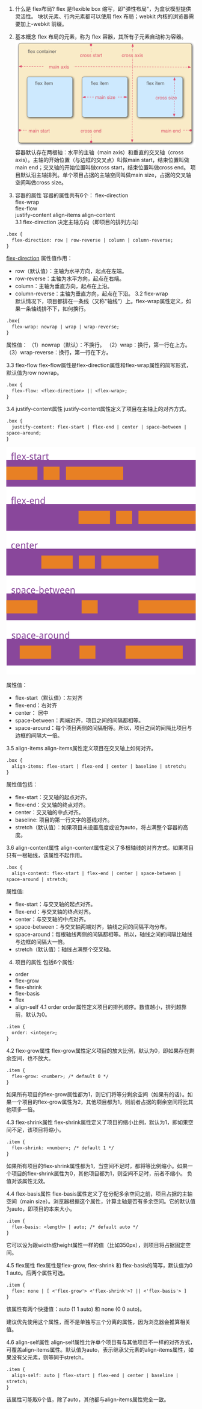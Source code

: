 1. 什么是 flex布局?
flex 是flexible box 缩写，即"弹性布局"，为盒状模型提供灵活性。
块状元素、行内元素都可以使用 flex 布局；webkit 内核的浏览器需要加上-webkit 前缀。
2. 基本概念
flex 布局的元素，称为 flex 容器，其所有子元素自动称为容器。
![容器](image/flex%20布局.png)
容器默认存在两根轴：水平的主轴（main axis）和垂直的交叉轴（cross axis）。主轴的开始位置（与边框的交叉点）叫做main start，结束位置叫做main end；交叉轴的开始位置叫做cross start，结束位置叫做cross end。
项目默认沿主轴排列。单个项目占据的主轴空间叫做main size，占据的交叉轴空间叫做cross size。

3. 容器的属性
容器的属性共有6个：
    flex-direction  
    flex-wrap   
    flex-flow   
    justify-content 
    align-items 
    align-content   
3.1 flex-direction
决定主轴方向（即项目的排列方向）  

```
.box {
  flex-direction: row | row-reverse | column | column-reverse;
}
```
[flex-direction](image/flex-direction.png)
属性值作用：
- row（默认值）：主轴为水平方向，起点在左端。
- row-reverse：主轴为水平方向，起点在右端。
- column：主轴为垂直方向，起点在上沿。
- column-reverse：主轴为垂直方向，起点在下沿。
3.2 flex-wrap   
默认情况下，项目都排在一条线（又称"轴线"）上。flex-wrap属性定义，如果一条轴线排不下，如何换行。
```
.box{
  flex-wrap: nowrap | wrap | wrap-reverse;
}
```
属性值：
（1）nowrap（默认）：不换行。
（2）wrap：换行，第一行在上方。
（3）wrap-reverse：换行，第一行在下方。



3.3 flex-flow
flex-flow属性是flex-direction属性和flex-wrap属性的简写形式，默认值为row nowrap。
```
.box {
  flex-flow: <flex-direction> || <flex-wrap>;
}

```


3.4 justify-content属性
justify-content属性定义了项目在主轴上的对齐方式。
```
.box {
  justify-content: flex-start | flex-end | center | space-between | space-around;
}
```
![justify-content](image/justify-content.png)

属性值：

- flex-start（默认值）：左对齐
- flex-end：右对齐
- center： 居中
- space-between：两端对齐，项目之间的间隔都相等。
- space-around：每个项目两侧的间隔相等。所以，项目之间的间隔比项目与边框的间隔大一倍。


3.5 align-items 
align-items属性定义项目在交叉轴上如何对齐。
```
.box {
  align-items: flex-start | flex-end | center | baseline | stretch;
}

```
属性值包括：
- flex-start：交叉轴的起点对齐。
- flex-end：交叉轴的终点对齐。
- center：交叉轴的中点对齐。
- baseline: 项目的第一行文字的基线对齐。
- stretch（默认值）：如果项目未设置高度或设为auto，将占满整个容器的高度。



3.6 align-content属性 
align-content属性定义了多根轴线的对齐方式。如果项目只有一根轴线，该属性不起作用。
```
.box {
  align-content: flex-start | flex-end | center | space-between | space-around | stretch;

```
属性值:    
- flex-start：与交叉轴的起点对齐。
- flex-end：与交叉轴的终点对齐。
- center：与交叉轴的中点对齐。
- space-between：与交叉轴两端对齐，轴线之间的间隔平均分布。
- space-around：每根轴线两侧的间隔都相等。所以，轴线之间的间隔比轴线与边框的间隔大一倍。
- stretch（默认值）：轴线占满整个交叉轴。




4. 项目的属性
包括6个属性:
- order
- flex-grow
- flex-shrink
- flex-basis
- flex
- align-self
4.1 order
order属性定义项目的排列顺序。数值越小，排列越靠前，默认为0。
```
.item {
  order: <integer>;
}
```
4.2 flex-grow属性
flex-grow属性定义项目的放大比例，默认为0，即如果存在剩余空间，也不放大。

```
.item {
  flex-grow: <number>; /* default 0 */
}
```
如果所有项目的flex-grow属性都为1，则它们将等分剩余空间（如果有的话）。如果一个项目的flex-grow属性为2，其他项目都为1，则前者占据的剩余空间将比其他项多一倍。

4.3 flex-shrink属性
flex-shrink属性定义了项目的缩小比例，默认为1，即如果空间不足，该项目将缩小。
```
.item {
  flex-shrink: <number>; /* default 1 */
}
```
如果所有项目的flex-shrink属性都为1，当空间不足时，都将等比例缩小。如果一个项目的flex-shrink属性为0，其他项目都为1，则空间不足时，前者不缩小。
负值对该属性无效。


4.4 flex-basis属性
flex-basis属性定义了在分配多余空间之前，项目占据的主轴空间（main size）。浏览器根据这个属性，计算主轴是否有多余空间。它的默认值为auto，即项目的本来大小。

```
.item {
  flex-basis: <length> | auto; /* default auto */
}

```
它可以设为跟width或height属性一样的值（比如350px），则项目将占据固定空间。

4.5 flex属性
flex属性是flex-grow, flex-shrink 和 flex-basis的简写，默认值为0 1 auto。后两个属性可选。

```
.item {
  flex: none | [ <'flex-grow'> <'flex-shrink'>? || <'flex-basis'> ]
}
```
该属性有两个快捷值：auto (1 1 auto) 和 none (0 0 auto)。


建议优先使用这个属性，而不是单独写三个分离的属性，因为浏览器会推算相关值。

4.6 align-self属性
align-self属性允许单个项目有与其他项目不一样的对齐方式，可覆盖align-items属性。默认值为auto，表示继承父元素的align-items属性，如果没有父元素，则等同于stretch。

```
.item {
  align-self: auto | flex-start | flex-end | center | baseline | stretch;
}
```
该属性可能取6个值，除了auto，其他都与align-items属性完全一致。


